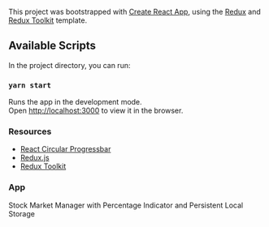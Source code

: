 This project was bootstrapped with [Create React App](https://github.com/facebook/create-react-app), using the [Redux](https://redux.js.org/) and [Redux Toolkit](https://redux-toolkit.js.org/) template.

## Available Scripts

In the project directory, you can run:

### `yarn start`

Runs the app in the development mode.<br />
Open [http://localhost:3000](http://localhost:3000) to view it in the browser.

### Resources

* [React Circular Progressbar](https://www.npmjs.com/package/react-circular-progressbar)
* [Redux.js](https://redux.js.org/)
* [Redux Toolkit](https://redux-toolkit.js.org/)

### App

Stock Market Manager with Percentage Indicator and Persistent Local Storage